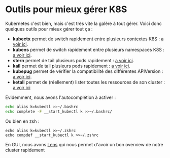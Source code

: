 # Outils pour mieux gérer K8S

Kubernetes c'est bien, mais c'est très vite la galère à tout gérer.
Voici donc quelques outils pour mieux gérer tout ça :

-   **kubectx** permet de switch rapidement entre plusieurs contextes
    K8S : [a voir ici](https://github.com/ahmetb/kubectx).
-   **kubens** permet de switch rapidement entre plusieurs namespaces
    K8S : [a voir ici](https://github.com/ahmetb/kubectx).
-   **stern** permet de tail plusieurs pods rapidement : [a voir
    ici](https://github.com/wercker/stern).
-   **kail** permet de tail plusieurs pods rapidement : [a voir
    ici](https://github.com/boz/kail).
-   **kubepug** permet de vérifier la compatibilité des différentes
    APIVersion : [a voir ici](https://github.com/rikatz/kubepug).
-   **ketall** permet de (réellement) lister toutes les ressources
    de son cluster : [a voir ici](https://github.com/corneliusweig/ketall)

Evidemment, nous avons l'autocomplétion à activer :

``` bash
echo alias k=kubectl >>~/.bashrc
echo complete -F __start_kubectl k >>~/.bashrc/
```

Ou bien en zsh :

    echo alias k=kubectl >>~/.zshrc
    echo compdef __start_kubectl k >>~/.zshrc

En GUI, nous avons [Lens](https://k8slens.dev/) qui nous permet d'avoir
un bon overview de notre cluster rapidement
